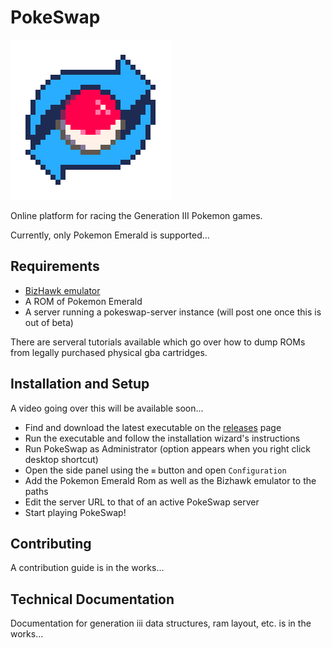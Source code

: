 # PokeSwap

![](client/resources/pokeswap_icon.png)

Online platform for racing the Generation III Pokemon games.

Currently, only Pokemon Emerald is supported...

## Requirements

 - [BizHawk emulator](http://tasvideos.org/BizHawk.html)
 - A ROM of Pokemon Emerald
 - A server running a pokeswap-server instance (will post one once this is out of beta)
 
There are serveral tutorials available which go over how to
dump ROMs from legally purchased physical gba cartridges.

 ## Installation and Setup

A video going over this will be available soon...

 - Find and download the latest executable on the [releases](/releases/latest) page
 - Run the executable and follow the installation wizard's instructions
 - Run PokeSwap as Administrator (option appears when you right click desktop shortcut)
 - Open the side panel using the `≡` button and open `Configuration`
 - Add the Pokemon Emerald Rom as well as the Bizhawk emulator to the paths
 - Edit the server URL to that of an active PokeSwap server
 - Start playing PokeSwap!

## Contributing

A contribution guide is in the works...

## Technical Documentation

Documentation for generation iii data structures, ram layout, etc. is in the works...